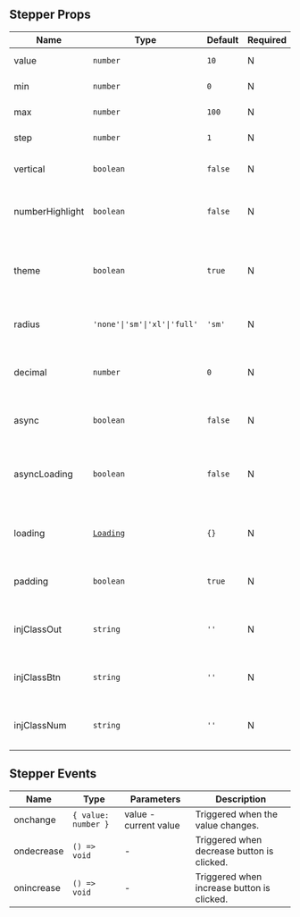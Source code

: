 ## Stepper Props

| Name            | Type                                                            | Default | Required | Description                                        |
| --------------- | --------------------------------------------------------------- | ------- | -------- | -------------------------------------------------- |
| value           | `number`                                                        | `10`    | N        | Current value.                                     |
| min             | `number`                                                        | `0`     | N        | Minimum value.                                     |
| max             | `number`                                                        | `100`   | N        | Maximum value.                                     |
| step            | `number`                                                        | `1`     | N        | Step increment.                                    |
| vertical        | `boolean`                                                       | `false` | N        | Whether to display vertically.                     |
| numberHighlight | `boolean`                                                       | `false` | N        | Whether to highlight the number area.              |
| theme           | `boolean`                                                       | `true`  | N        | Whether the highlighted area uses the theme color. |
| radius          | `'none'\|'sm'\|'xl'\|'full'`                                    | `'sm'`  | N        | Border radius style.                               |
| decimal         | `number`                                                        | `0`     | N        | Number of decimal places for displayed value.      |
| async           | `boolean`                                                       | `false` | N        | Whether in async state.                            |
| asyncLoading    | `boolean`                                                       | `false` | N        | Whether to show internal Loading in async state.   |
| loading         | [`Loading`](https://stdf.design/components?nav=loading&tab=1) | `{}`    | N        | Loading parameters in async state.                 |
| padding         | `boolean`                                                       | `true`  | N        | Whether to have external padding.                  |
| injClassOut     | `string`                                                        | `''`    | N        | Injected class for the outer container.            |
| injClassBtn     | `string`                                                        | `''`    | N        | Injected class for the button area.                |
| injClassNum     | `string`                                                        | `''`    | N        | Injected class for the number area.                |

## Stepper Events

| Name       | Type                | Parameters            | Description                                |
| ---------- | ------------------- | --------------------- | ------------------------------------------ |
| onchange   | `{ value: number }` | value - current value | Triggered when the value changes.          |
| ondecrease | `() => void`        | -                     | Triggered when decrease button is clicked. |
| onincrease | `() => void`        | -                     | Triggered when increase button is clicked. |
